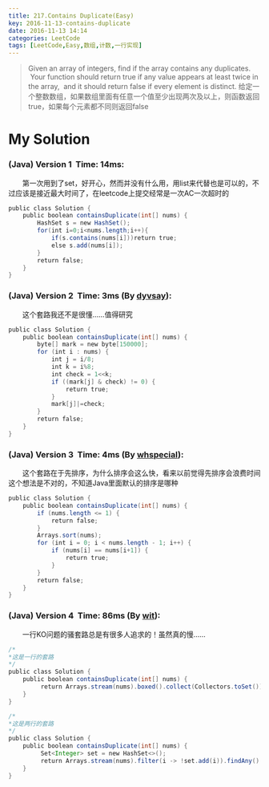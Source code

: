 ```yaml
---
title: 217.Contains Duplicate(Easy)
key: 2016-11-13-contains-duplicate
date: 2016-11-13 14:14
categories: LeetCode
tags: [LeetCode,Easy,数组,计数,一行实现]
---
```




>Given an array of integers, find if the array contains any duplicates.
 Your function should return true if any value appears at least twice in the array, 
and it should return false if every element is distinct.
给定一个整数数组，如果数组里面有任意一个值至少出现两次及以上，则函数返回true，如果每个元素都不同则返回false

# My Solution
### (Java) Version 1  Time: 14ms:
　　第一次用到了set，好开心，然而并没有什么用，用list来代替也是可以的，不过应该是接近最大时间了，在leetcode上提交经常是一次AC一次超时的
```java
public class Solution {
    public boolean containsDuplicate(int[] nums) {
        HashSet s = new HashSet();
        for(int i=0;i<nums.length;i++){
            if(s.contains(nums[i]))return true;
            else s.add(nums[i]);
        }
        return false;
    }
}
```
### (Java) Version 2  Time: 3ms (By [dyvsay](https://discuss.leetcode.com/user/dyvsay)):
　　这个套路我还不是很懂……值得研究
```java
public class Solution {
    public boolean containsDuplicate(int[] nums) {
        byte[] mark = new byte[150000];
        for (int i : nums) {
            int j = i/8;
            int k = i%8;
            int check = 1<<k;
            if ((mark[j] & check) != 0) {
                return true;
            }
            mark[j]|=check;
        }
        return false;
    }
}
```
### (Java) Version 3  Time: 4ms (By [whspecial](https://discuss.leetcode.com/user/whspecial)):
　　这个套路在于先排序，为什么排序会这么快，看来以前觉得先排序会浪费时间这个想法是不对的，不知道Java里面默认的排序是哪种
```java
public class Solution {
    public boolean containsDuplicate(int[] nums) {
        if (nums.length <= 1) {
            return false;
        }
        Arrays.sort(nums);
        for (int i = 0; i < nums.length - 1; i++) {
            if (nums[i] == nums[i+1]) {
                return true;
            }
        }
        return false;
    }
}
```
### (Java) Version 4  Time: 86ms (By [wit](https://discuss.leetcode.com/user/wit)):
　　一行KO问题的骚套路总是有很多人追求的！虽然真的慢……
```java
/*
*这是一行的套路
*/
public class Solution {
    public boolean containsDuplicate(int[] nums) {
         return Arrays.stream(nums).boxed().collect(Collectors.toSet()).size() < nums.length;
    }
}
```

```java
/*
*这是两行的套路
*/
public class Solution {
    public boolean containsDuplicate(int[] nums) {
         Set<Integer> set = new HashSet<>();
         return Arrays.stream(nums).filter(i -> !set.add(i)).findAny().isPresent();
    }
}
```
